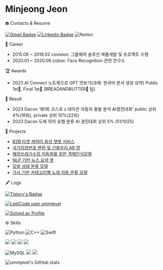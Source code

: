 
# Minjeong Jeon

☎️ Contacts & Resume

[![Gmail Badge](https://img.shields.io/badge/Gmail-d14836?style=flat-square&logo=Gmail&logoColor=white&link=mailto:mseagle2023@gmail.com)](mailto:mseagle2023@gmail.com)
[![Linkedin Badge](https://img.shields.io/badge/-LinkedIn-blue?style=flat-square&logo=Linkedin&logoColor=white&link=https://www.linkedin.com/in/minjeong-jeon-680b021a1/)](https://www.linkedin.com/in/minjeong-jeon-680b021a1/)
![Notion](https://img.shields.io/badge/Notion-000000?style=flat-square&logo=Notion&logoColor=white&link=https://far-ballcap-854.notion.site/384260f1015545659829d45879bba001)


💼 Career
* 2015.08 ~ 2018.02 covision: 그룹웨어 솔루션 제품개발 및 프로젝트 수행
* 2020.01 ~ 2020.06 cubox: Face Recognition 관련 연구소


🏆 Awards
* 2023 AI Connect 노트북으로 GPT 맛보기(과제: 한국어 문서 생성 요약) Public 1st🥇, Final 1st🥇 (BREADANDBUTTER🍷 팀)


📝 Result
* 2023 Dacon ‘제1회 코스포 x 데이콘 자동차 충돌 분석 AI경진대회’ public 상위 4%(16위), private 상위 10%(22위)
* 2023 Dacon 도배 하자 유형 분류 AI 경진대회 상위 5% (51/1025)


📑 Projects
* [B2B 타겟 캐릭터 음성 챗봇 서비스](https://far-ballcap-854.notion.site/B2B-46e7a031f0b04717ad1e897a30f4c7ef)
* [국가지점번호 변환 및 산봉우리 AR 앱](https://github.com/ummjevel/NationalNumber)
* [해양쓰레기수집 자동화를 위한 객체인식모델](https://github.com/ummjevel/Object-Detection-For-Marine-Waste-Collection)
* [NLP 기반 뉴스 요약 봇](https://github.com/ummjevel/News-Summary-Bot)
* [모발 상태 분류 모델](https://github.com/ummjevel/Hair-Condition-Classification)
* [가사 기반 카테고리별 노래 자동 분류 모델](https://github.com/ummjevel/Lyrics-Based-Classification)


🖋 Logs

[![Tistory's Badge](https://github-readme-tistory-card.vercel.app/api/badge?name=ummjevel&theme={insert_theme})](https://mseagle.tistory.com/)

[![LeetCode user ummjevel](https://img.shields.io/badge/dynamic/json?style=for-the-badge&labelColor=black&color=%23ffa116&label=Leetcode&query=ranking&url=https%3A%2F%2Fleetcode-badge.vercel.app%2Fapi%2Fusers%2Fummjevel&logo=leetcode&logoColor=yellow)](https://leetcode.com/ummjevel/)

[![Solved.ac Profile](http://mazassumnida.wtf/api/v2/generate_badge?boj=pythonhozier)](https://solved.ac/pythonhozier/)

⚙️ Skills

![Python](https://img.shields.io/badge/Python-3776AB?style=for-the-badge&logo=python&logoColor=white)
![C++](https://img.shields.io/badge/C%2B%2B-00599C?style=for-the-badge&logo=c%2B%2B&logoColor=white)
![Swift](https://img.shields.io/badge/Swift-FA7343?style=for-the-badge&logo=swift&logoColor=white)

<span>
<img src="https://img.shields.io/badge/html5-E34F26?style=for-the-badge&logo=html5&logoColor=white"> 
<img src="https://img.shields.io/badge/css-1572B6?style=for-the-badge&logo=css3&logoColor=white"> 
<img src="https://img.shields.io/badge/javascript-F7DF1E?style=for-the-badge&logo=javascript&logoColor=black"> 
<img src="https://img.shields.io/badge/jquery-0769AD?style=for-the-badge&logo=jquery&logoColor=white">
</span> 
  
![MySQL](https://img.shields.io/badge/MySQL-005C84?style=for-the-badge&logo=mysql&logoColor=white)
<img src="https://img.shields.io/badge/django-092E20?style=for-the-badge&logo=django&logoColor=white">
  <img src="https://img.shields.io/badge/flask-000000?style=for-the-badge&logo=flask&logoColor=white">




![ummjevel's GitHub stats](https://github-readme-stats.vercel.app/api?username=ummjevel&show_icons=true&theme=graywhite)
